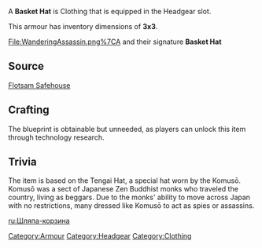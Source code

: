 A **Basket Hat** is Clothing that is equipped in the Headgear slot.

This armour has inventory dimensions of **3x3**.

<File:WanderingAssassin.png%7CA> [](Wandering_Assassin.md) and their signature **Basket
Hat**

## Source

[Flotsam Safehouse](Flotsam_Safehouse.md "wikilink")

## Crafting



The blueprint is obtainable but unneeded, as players can unlock this
item through technology research.

## Trivia

The item is based on the Tengai Hat, a special hat worn by the Komusō.
Komusō was a sect of Japanese Zen Buddhist monks who traveled the
country, living as beggars. Due to the monks' ability to move across
Japan with no restrictions, many dressed like Komusō to act as spies or
assassins.

[ru:Шляпа-корзина](ru:Шляпа-корзина "wikilink")

[Category:Armour](Category:Armour "wikilink")
[Category:Headgear](Category:Headgear "wikilink")
[Category:Clothing](Category:Clothing "wikilink")